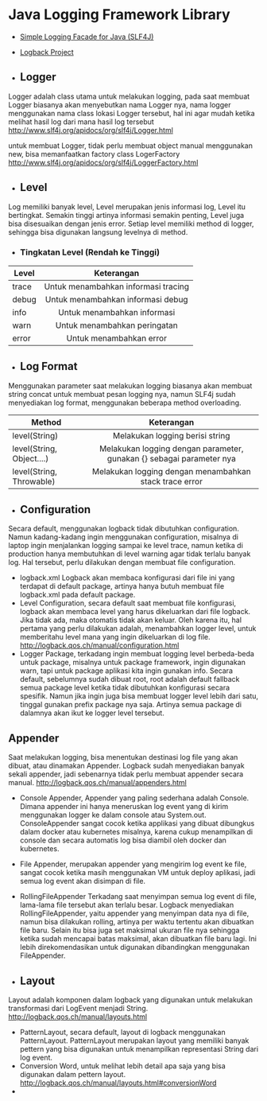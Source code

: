 # Java Logging Framework Library
- [Simple Logging Facade for Java (SLF4J)](http://www.slf4j.org/)
- [Logback Project](http://logback.qos.ch)

- ##  Logger
Logger adalah class utama untuk melakukan logging, pada saat membuat Logger biasanya akan menyebutkan nama Logger nya, nama logger menggunakan nama class lokasi Logger tersebut, hal ini agar mudah ketika melihat hasil log dari mana hasil log tersebut
http://www.slf4j.org/apidocs/org/slf4j/Logger.html

untuk membuat Logger, tidak perlu membuat object manual menggunakan new, bisa memanfaatkan factory class LogerFactory
http://www.slf4j.org/apidocs/org/slf4j/LoggerFactory.html

- ## Level
Log memiliki banyak level, Level merupakan jenis informasi log, Level itu bertingkat. Semakin tinggi artinya informasi semakin penting, Level juga bisa disesuaikan dengan jenis error. Setiap level memiliki method di logger, sehingga bisa digunakan langsung levelnya di method.

- ### Tingkatan Level (Rendah ke Tinggi)
| Level | Keterangan                          |
|-------|:-----------------------------------:|
| trace | Untuk menambahkan informasi tracing |
| debug | Untuk menambahkan informasi debug                               |
| info  | Untuk menambahkan informasi                               |
| warn  | Untuk menambahkan peringatan                               |
| error | Untuk menambahkan error                               |
- ## Log Format
Menggunakan parameter saat melakukan logging biasanya akan membuat string concat untuk membuat pesan logging nya, namun SLF4j sudah menyediakan log format, menggunakan beberapa method overloading.

| Method | Keterangan                          |
|-------|:-----------------------------------:|
| level(String) | Melakukan logging berisi string |
| level(String, Object....) | Melakukan logging dengan parameter, gunakan {} sebagai parameter nya                               |
| level(String, Throwable)  | Melakukan logging dengan menambahkan stack trace error                               |

- ## Configuration
Secara default, menggunakan logback tidak dibutuhkan configuration. Namun kadang-kadang ingin menggunakan configuration, misalnya di laptop ingin menjalankan logging sampai ke level trace, namun ketika di production hanya membutuhkan di level warning agar tidak terlalu banyak log. Hal tersebut, perlu dilakukan dengan membuat file configuration. 
- logback.xml Logback akan membaca konfigurasi dari file ini yang terdapat di default package, artinya hanya butuh membuat file logback.xml pada default package.
- Level Configuration, secara default saat membuat file konfigurasi, logback akan membaca level yang harus dikeluarkan dari file logback. Jika tidak ada, maka otomatis tidak akan keluar. Oleh karena itu, hal pertama yang perlu dilakukan adalah, menambahkan logger level, untuk memberitahu level mana yang ingin dikeluarkan di log file.
http://logback.qos.ch/manual/configuration.html
- Logger Package, terkadang ingin membuat logging level berbeda-beda untuk package, misalnya untuk package framework, ingin digunakan warn, tapi untuk package aplikasi kita ingin gunakan info. Secara default, sebelumnya sudah dibuat root, root adalah default fallback semua package level ketika tidak dibutuhkan konfigurasi secara spesifik. Namun jika ingin juga bisa membuat logger level lebih dari satu, tinggal gunakan prefix package nya saja. Artinya semua package di dalamnya akan ikut ke logger level tersebut.

## Appender
Saat melakukan logging, bisa menentukan destinasi log file yang akan dibuat, atau dinamakan Appender. Logback sudah menyediakan banyak sekali appender, jadi sebenarnya tidak perlu membuat appender secara manual.
http://logback.qos.ch/manual/appenders.html
- Console Appender, Appender yang paling sederhana adalah Console. Dimana appender ini hanya meneruskan log event yang di kirim menggunakan logger ke dalam console atau System.out.
ConsoleAppender sangat cocok ketika applikasi yang dibuat dibungkus dalam docker atau kubernetes misalnya, karena cukup menampilkan di console dan secara automatis log bisa diambil oleh docker dan kubernetes.
- File Appender, merupakan appender yang mengirim log event ke file, sangat cocok ketika masih menggunakan VM untuk deploy aplikasi, jadi semua log event akan disimpan di file.
- RollingFileAppender
Terkadang saat menyimpan semua log event di file, lama-lama file tersebut akan terlalu besar. Logback menyediakan RollingFileAppender, yaitu appender yang menyimpan data nya di file, namun bisa dilakukan rolling, artinya per waktu tertentu akan dibuatkan file baru. Selain itu bisa juga set maksimal ukuran file nya sehingga ketika sudah mencapai batas maksimal, akan dibuatkan file baru lagi. Ini lebih direkomendasikan untuk digunakan dibandingkan menggunakan FileAppender.

- ## Layout
Layout adalah komponen dalam logback yang digunakan untuk melakukan transformasi dari LogEvent menjadi String.
http://logback.qos.ch/manual/layouts.html
- PatternLayout, secara default, layout di logback menggunakan PatternLayout. PatternLayout merupakan layout yang memiliki banyak pettern yang bisa digunakan untuk menampilkan representasi String dari log event.
- Conversion Word, untuk melihat lebih detail apa saja yang bisa digunakan dalam pettern layout.
  http://logback.qos.ch/manual/layouts.html#conversionWord
- 
